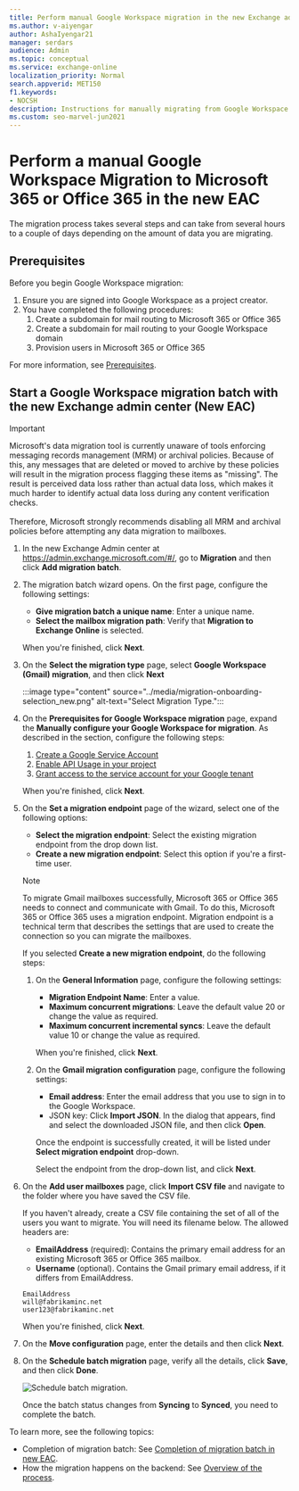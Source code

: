 ```yaml
---
title: Perform manual Google Workspace migration in the new Exchange admin center in Exchange Online
ms.author: v-aiyengar
author: AshaIyengar21
manager: serdars
audience: Admin
ms.topic: conceptual
ms.service: exchange-online
localization_priority: Normal
search.appverid: MET150
f1.keywords:
- NOCSH
description: Instructions for manually migrating from Google Workspace to Microsoft 365 or Office 365 in stages by migrating users in batches in new EAC.
ms.custom: seo-marvel-jun2021
---
```


# Perform a manual Google Workspace Migration to Microsoft 365 or Office 365 in the new EAC

The migration process takes several steps and can take from several hours to a couple of days depending on the amount of data you are migrating.

## Prerequisites

Before you begin Google Workspace migration:

1. Ensure you are signed into Google Workspace as a project creator.
2. You have completed the following procedures:
    1. Create a subdomain for mail routing to Microsoft 365 or Office 365
    2. Create a subdomain for mail routing to your Google Workspace domain
    3. Provision users in Microsoft 365 or Office 365

For more information, see [Prerequisites](googleworkspace-migration-prerequisites.md).

## Start a Google Workspace migration batch with the new Exchange admin center (New EAC)

> [!IMPORTANT]
> Microsoft's data migration tool is currently unaware of tools enforcing messaging records management (MRM) or archival policies. Because of this, any messages that are deleted or moved to archive by these policies will result in the migration process flagging these items as "missing". The result is perceived data loss rather than actual data loss, which makes it much harder to identify actual data loss during any content verification checks. <br/><br/>Therefore, Microsoft strongly recommends disabling all MRM and archival policies before attempting any data migration to mailboxes.

1. In the new Exchange Admin center at <https://admin.exchange.microsoft.com/#/>, go to **Migration** and then click **Add migration batch**.

2. The migration batch wizard opens. On the first page, configure the following settings:
   - **Give migration batch a unique name**: Enter a unique name.
   - **Select the mailbox migration path**: Verify that **Migration to Exchange Online** is selected.

   When you're finished, click **Next**.

3. On the **Select the migration type** page, select **Google Workspace (Gmail) migration**, and then click **Next**

   :::image type="content" source="../media/migration-onboarding-selection_new.png" alt-text="Select Migration Type.":::

4. On the **Prerequisites for Google Workspace migration** page, expand the **Manually configure your Google Workspace for migration**. As described in the section, configure the following steps:
   1. [Create a Google Service Account](manually-configuring-gsuite-for-migration.md#create-a-google-service-account)
   2. [Enable API Usage in your project](manually-configuring-gsuite-for-migration.md#enable-api-usage-in-your-project)
   3. [Grant access to the service account for your Google tenant](manually-configuring-gsuite-for-migration.md#grant-access-to-the-service-account-for-your-google-tenant)

   When you're finished, click **Next**.

5. On the **Set a migration endpoint** page of the wizard, select one of the following options:
   - **Select the migration endpoint**: Select the existing migration endpoint from the drop down list.
   - **Create a new migration endpoint**: Select this option if you're a first-time user.

   > [!NOTE]
   > To migrate Gmail mailboxes successfully, Microsoft 365 or Office 365 needs to connect and communicate with Gmail. To do this, Microsoft 365 or Office 365 uses a migration endpoint. Migration endpoint is a technical term that describes the settings that are used to create the connection so you can migrate the mailboxes.

   If you selected **Create a new migration endpoint**, do the following steps:

   1. On the **General Information** page, configure the following settings:
      - **Migration Endpoint Name**: Enter a value.
      - **Maximum concurrent migrations**: Leave the default value 20 or change the value as required.
      - **Maximum concurrent incremental syncs**: Leave the default value 10 or change the value as required.

      When you're finished, click **Next**.

   2. On the **Gmail migration configuration** page, configure the following settings:
      - **Email address**: Enter the email address that you use to sign in to the Google Workspace.
      - JSON key: Click **Import JSON**. In the dialog that appears, find and select the downloaded JSON file, and then click **Open**.

      Once the endpoint is successfully created, it will be listed under **Select migration endpoint** drop-down.

      Select the endpoint from the drop-down list, and click **Next**.

6. On the **Add user mailboxes** page, click **Import CSV file** and navigate to the folder where you have saved the CSV file.

   If you haven't already, create a CSV file containing the set of all of the users you want to migrate. You will need its filename below. The allowed headers are:

   - **EmailAddress** (required): Contains the primary email address for an existing Microsoft 365 or Office 365 mailbox.
   - **Username** (optional). Contains the Gmail primary email address, if it differs from EmailAddress.

   ```CSV
   EmailAddress
   will@fabrikaminc.net
   user123@fabrikaminc.net
   ```

   When you're finished, click **Next**.

7. On the **Move configuration** page, enter the details and then click **Next**.

8. On the **Schedule batch migration** page, verify all the details, click **Save**, and then click **Done**.

    ![Schedule batch migration.](../media/schedule-batch1-migration.png)

    Once the batch status changes from **Syncing** to **Synced**, you need to complete the batch.

To learn more, see the following topics:

- Completion of migration batch: See [Completion of migration batch in new EAC](completion-gspace-migration-batch-neweac.md).
- How the migration happens on the backend: See [Overview of the process](how-it-all-works-in-the-backend.md).

